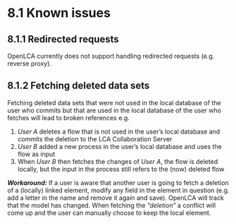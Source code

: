 <style>
    /* initialise the counter */
    body { counter-reset: figureCounter;
    counter-reset: h1counter h2counter h3counter h4counter h5counter h6counter;
     }
    /* increment the counter for every instance of a figure even if it doesn't have a caption */
    figure { counter-increment: figureCounter; text-align: center}
    /* prepend the counter to the figcaption content */
    figure figcaption:before {
        content: "Figure 8-1-" counter(figureCounter) ": "
    }
    /* increment the counter for every instance of a table even if it doesn't have a caption */
    table { counter-increment: tableCounter; }
    /* prepend the counter to the figcaption content */
    caption:before {
        content: "Table 8-1-" counter(tableCounter) ": ";
    }
    /* create padding between table cells*/
    th, td {
        padding: 15px;
    }
</style>

<h1 id="header-8-1">8.1 Known issues </h1>

<h2 id="header-8-1-1">8.1.1	Redirected requests </h2>
OpenLCA currently does not support handling redirected requests (e.g. reverse proxy).

<h2 id="header-8-1-2">8.1.2	Fetching deleted data sets </h2>

Fetching deleted data sets that were not used in the local database of the user who commits but that are used in the local database of the user who fetches will lead to broken references e.g.
1.	<i>User A</i> deletes a flow that is not used in the user’s local database and commits the deletion to the LCA Collaboration Server
2.	<i>User B</i> added a new process in the user’s local database and uses the flow as input
3.	When <i>User B</i> then fetches the changes of <i>User A</i>, the flow is deleted locally, but the input in the process still refers to the (now) deleted flow

<p><b><i>Workaround:</b></i> If a user is aware that another user is going to fetch a deletion of a (locally) linked element, modify any field in the element in question (e.g. add a letter in the name and remove it again and save). OpenLCA will track that the model has changed. When fetching the <i>”deletion”</i> a conflict will come up and the user can manually choose to keep the local element. </p>

